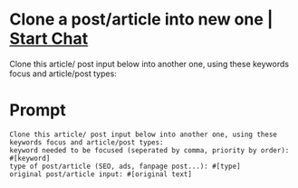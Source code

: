 

# Clone a post/article into new one | [Start Chat](https://gptcall.net/chat.html?data=%7B%22contact%22%3A%7B%22id%22%3A%22318427bd-cfda-4a98-9301-4e238c21bb03%22%2C%22flow%22%3Atrue%7D%7D)
Clone this article/ post input below into another one, using these keywords focus and article/post types:

# Prompt

```
Clone this article/ post input below into another one, using these keywords focus and article/post types: 
keyword needed to be focused (seperated by comma, priority by order): #[keyword] 
type of post/article (SEO, ads, fanpage post...): #[type] 
original post/article input: #[original text]
```






